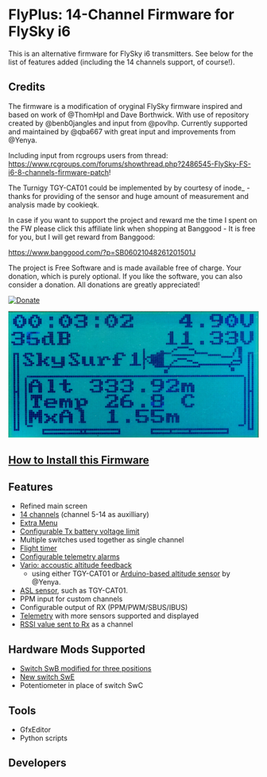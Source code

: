 # FlyPlus: 14-Channel Firmware for FlySky i6

This is an alternative firmware for FlySky i6 transmitters.
See below for the list of features added (including the 14 channels
support, of course!).

## Credits

The firmware is a modification of oryginal FlySky firmware inspired
and based on work of @ThomHpl and Dave Borthwick. With use of repository
created by @benb0jangles and input from @povlhp. Currently supported
and maintained by @qba667 with great input and improvements from @Yenya.

Including input from rcgroups users from thread: https://www.rcgroups.com/forums/showthread.php?2486545-FlySky-FS-i6-8-channels-firmware-patch!

The Turnigy TGY-CAT01 could be implemented by by courtesy of inode_ - thanks for providing of the sensor and huge amount of measurement and analysis made by cookieqk.

In case if you want to support the project and reward me the time I spent on the FW please click this affiliate link when shopping at Banggood - It is free for you, but I will get reward from Banggood: 

https://www.banggood.com/?p=SB06021048261201501J

The project is Free Software and is made available free of charge. Your donation, which is purely optional.
If you like the software, you can also consider a donation.
All donations are greatly appreciated!

[![Donate](https://www.paypalobjects.com/en_US/GB/i/btn/btn_donateCC_LG.gif)](https://www.paypal.com/cgi-bin/webscr?cmd=_s-xclick&hosted_button_id=VSM36U6F7EN68)

![Main Screen](main-screen-flyplus.jpg)

## [How to Install this Firmware](Install)

## Features

* Refined main screen
* [14 channels](14-channels) (channel 5-14 as auxilliary)
* [Extra Menu](Extra-Menu)
* [Configurable Tx battery voltage limit](Tx-Battery)
* Multiple switches used together as single channel
* [Flight timer](Timer)
* [Configurable telemetry alarms](Alarms)
* [Vario: accoustic altitude feedback](Vario)
	- using either TGY-CAT01 or [Arduino-based altitude sensor](https://github.com/Yenya/ibus-altitude-sensor) by @Yenya.
* [ASL sensor](ASL), such as TGY-CAT01.
* PPM input for custom channels
* Configurable output of RX (PPM/PWM/SBUS/IBUS) 
* [Telemetry](Telemetry) with more sensors supported and displayed
* [RSSI value sent to Rx](Get-RSSI-as-PPM-PWM-SBUS-IBUS) as a channel

## Hardware Mods Supported

* [Switch SwB modified for three positions](HW-Mod-SwB)
* [New switch SwE](HW-Mod-SwE)
* Potentiometer in place of switch SwC

## Tools

* GfxEditor
* Python scripts

## Developers 

